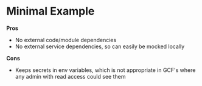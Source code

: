 # Minimal Example

**Pros**

  - No external code/module dependencies
  - No external service dependencies, so can easily be mocked locally

**Cons**

  - Keeps secrets in env variables, which is not appropriate in GCF's where any admin with read access could see them
